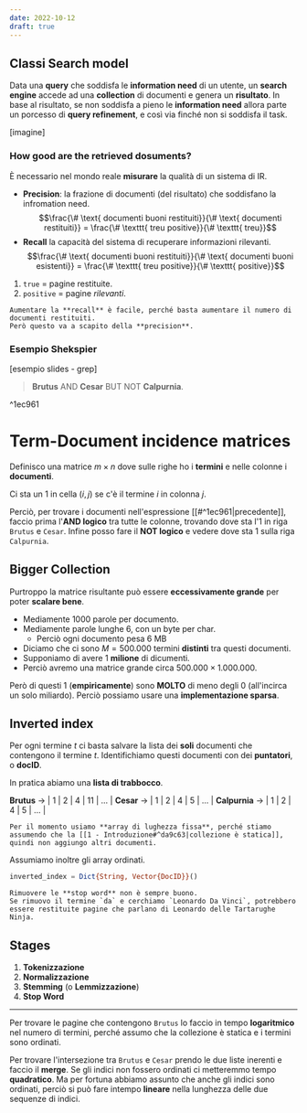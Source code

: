 ```yaml
---
date: 2022-10-12
draft: true
---
```


## Classi Search model
Data una **query** che soddisfa le **information need** di un utente, un **search engine** accede ad una **collection** di documenti e genera un **risultato**.
In base al risultato, se non soddisfa a pieno le **information need** allora parte un porcesso di **query refinement**, e così via finché non si soddisfa il task.

[imagine]

### How good are the retrieved dosuments?
È necessario nel mondo reale **misurare** la qualità di un sistema di IR.
- **Precision**: la frazione di documenti (del risultato) che soddisfano la infromation need. $$\frac{\# \text{ documenti buoni restituiti}}{\# \text{ documenti restituiti}} = \frac{\# \texttt{ treu positive}}{\# \texttt{ treu}}$$
- **Recall** la capacità del sistema di recuperare informazioni rilevanti. $$\frac{\# \text{ documenti buoni restituiti}}{\# \text{ documenti buoni esistenti}} = \frac{\# \texttt{ treu positive}}{\# \texttt{ positive}}$$

1. `true` = pagine restituite.
2. `positive` = pagine *rilevanti*.

```ad-warning
Aumentare la **recall** è facile, perché basta aumentare il numero di documenti restituiti.
Però questo va a scapito della **precision**.
```

### Esempio Shekspier
[esempio slides - grep]
> **Brutus** AND **Cesar** BUT NOT **Calpurnia**.

^1ec961

# Term-Document incidence matrices
Definisco una matrice $m \times n$ dove sulle righe ho i **termini** e nelle colonne i **documenti**.

Ci sta un 1 in cella $(i,j)$ se c'è il termine $i$ in colonna $j$.

Perciò, per trovare i documenti nell'espressione [[#^1ec961|precedente]], faccio prima l'**AND logico** tra tutte le colonne, trovando dove sta l'1 in riga `Brutus` e `Cesar`.
Infine posso fare il **NOT logico** e vedere dove sta 1 sulla riga `Calpurnia`.

## Bigger Collection
Purtroppo la matrice risultante può essere **eccessivamente grande** per poter **scalare bene**.

- Mediamente 1000 parole per documento.
- Mediamente parole lunghe 6, con un byte per char.
	- Perciò ogni documento pesa 6 MB
- Diciamo che ci sono $M = 500.000$ termini **distinti** tra questi documenti.
- Supponiamo di avere $1$ **milione** di dicumenti.
- Perciò avremo una matrice grande circa $500.000 \times 1.000.000$.

Però di questi 1 (**empiricamente**) sono **MOLTO** di meno degli 0 (all'incirca un solo miliardo).
Perciò possiamo usare una **implementazione sparsa**.

## Inverted index
Per ogni termine $t$ ci basta salvare la lista dei **soli** documenti che contengono il termine $t$.
Identifichiamo questi documenti con dei **puntatori**, o **docID**.

In pratica abiamo una **lista di trabbocco**.

**Brutus** -> | 1 | 2 | 4 | 11 | ... |
**Cesar** ->  | 1 | 2 | 4 | 5 | ... |
**Calpurnia** ->  | 1 | 2 | 4 | 5 | ... |

```ad-important
Per il momento usiamo **array di lughezza fissa**, perché stiamo assumendo che la [[1 - Introduzione#^da9c63|collezione è statica]], quindi non aggiungo altri documenti.
```

Assumiamo inoltre gli array ordinati.

```julia
inverted_index = Dict{String, Vector{DocID}}()
```

```ad-warning
Rimuovere le **stop word** non è sempre buono.
Se rimuovo il termine `da` e cerchiamo `Leonardo Da Vinci`, potrebbero essere restituite pagine che parlano di Leonardo delle Tartarughe Ninja.
```

## Stages
1. **Tokenizzazione**
2. **Normalizzazione**
3. **Stemming** (o **Lemmizzazione**)
4. **Stop Word**

----
Per trovare le pagine che contengono `Brutus` lo faccio in tempo **logaritmico** nel numero di termini, perché assumo che la collezione è statica e i termini sono ordinati.

Per trovare l'intersezione tra `Brutus` e `Cesar`  prendo le due liste inerenti e faccio il **merge**.
Se gli indici non fossero ordinati ci metteremmo tempo **quadratico**.
Ma per fortuna abbiamo assunto che anche gli indici sono ordinati, perciò si può fare intempo **lineare** nella lunghezza delle due sequenze di indici.